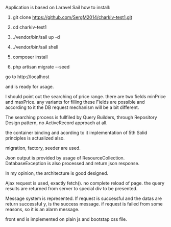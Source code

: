 Application is based on Laravel Sail
how to install:

1. git clone https://github.com/SergM2014/charkiv-test1.git

2. cd charkiv-test1

3. ./vendor/bin/sail up -d

4. ./vendor/bin/sail shell

5. composer install

6. php artisan migrate --seed

go to http://localhost

 and is ready for usage.

  I should point out the searching of price range.
 there are two fields minPrice and maxPrice. any variants for filling these Fields are possible and according to it the DB request mechanism will be a bit different.

 The searching process is fullfiled by Query Builders, through Repository Design pattern, no ActiveRecord approach at all.

 the container binding and acording to it implementation of 5th Solid principles is actualized also.

 migration, factory, seeder are used.

 Json output is provided by usage of ResourceCollection.
 DatabaseException is also processed and return json response.

 In my opinion, the architecture is good designed.

Ajax request is used, exactly fetch(). no complete reload of page. the query results are returned from server to special div to be presented.

Message system is represented. If request is successful and the datas are return successful y, is the success message.
if request is failed from some reasons, so it is an alarm message.

front end is implemented on plain js and bootstap css file.
